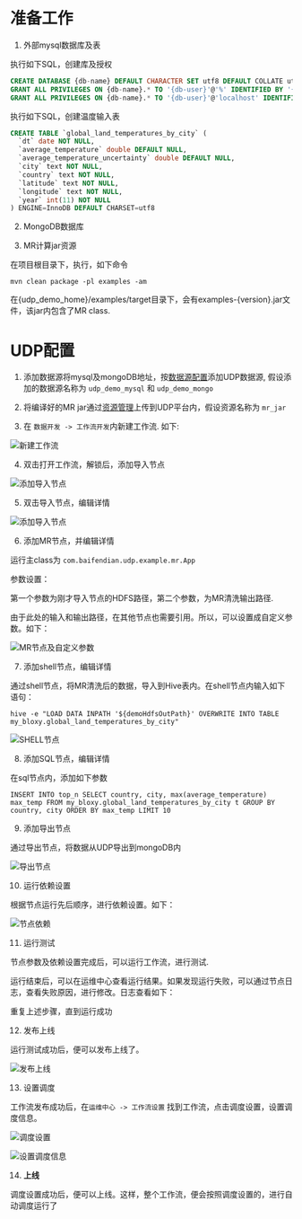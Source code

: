 # 准备工作

1. 外部mysql数据库及表

执行如下SQL，创建库及授权

```SQL
CREATE DATABASE {db-name} DEFAULT CHARACTER SET utf8 DEFAULT COLLATE utf8_general_ci;
GRANT ALL PRIVILEGES ON {db-name}.* TO '{db-user}'@'%' IDENTIFIED BY '{password}';
GRANT ALL PRIVILEGES ON {db-name}.* TO '{db-user}'@'localhost' IDENTIFIED BY '{password}';
```

执行如下SQL，创建温度输入表

```SQL
CREATE TABLE `global_land_temperatures_by_city` (
  `dt` date NOT NULL,
  `average_temperature` double DEFAULT NULL,
  `average_temperature_uncertainty` double DEFAULT NULL,
  `city` text NOT NULL,
  `country` text NOT NULL,
  `latitude` text NOT NULL,
  `longitude` text NOT NULL,
  `year` int(11) NOT NULL
) ENGINE=InnoDB DEFAULT CHARSET=utf8
```

2. MongoDB数据库

3. MR计算jar资源

在项目根目录下，执行，如下命令

```
mvn clean package -pl examples -am
```

在{udp_demo_home}/examples/target目录下，会有examples-{version}.jar文件，该jar内包含了MR class.

# UDP配置

1. 添加数据源将mysql及mongoDB地址，按[数据源配置](../../docs/dataSource/dataSource.md)添加UDP数据源, 假设添加的数据源名称为 `udp_demo_mysql` 和 `udp_demo_mongo`

2. 将编译好的MR jar通过[资源管理](../../docs/resource/)上传到UDP平台内，假设资源名称为 `mr_jar`

3. 在 `数据开发 -> 工作流开发`内新建工作流. 如下:

![新建工作流](../../docs/imags/workflow/createWorkflow.png)

4. 双击打开工作流，解锁后，添加导入节点

![添加导入节点](../../docs/imags/workflow/addMysqlImp.png)

5. 双击导入节点，编辑详情

![添加导入节点](../../docs/imags/workflow/saveMysqlImp.png)

6. 添加MR节点，并编辑详情

运行主class为 `com.baifendian.udp.example.mr.App`

参数设置：

第一个参数为刚才导入节点的HDFS路径，第二个参数，为MR清洗输出路径.

由于此处的输入和输出路径，在其他节点也需要引用。所以，可以设置成自定义参数。如下：

![MR节点及自定义参数](../../docs/imags/workflow/mrClean.png)

7. 添加shell节点，编辑详情
   
通过shell节点，将MR清洗后的数据，导入到Hive表内。在shell节点内输入如下语句：

`hive -e "LOAD DATA INPATH '${demoHdfsOutPath}' OVERWRITE INTO TABLE my_bloxy.global_land_temperatures_by_city"`

![SHELL节点](../../docs/imags/workflow/shellNode.png)

8. 添加SQL节点，编辑详情

在sql节点内，添加如下参数

```
INSERT INTO top_n SELECT country, city, max(average_temperature) max_temp FROM my_bloxy.global_land_temperatures_by_city t GROUP BY country, city ORDER BY max_temp LIMIT 10
```

9. 添加导出节点

通过导出节点，将数据从UDP导出到mongoDB内

![导出节点](../../docs/imags/workflow/shellNode.png)

10. 运行依赖设置

根据节点运行先后顺序，进行依赖设置。如下：

![节点依赖](../../docs/imags/workflow/dep.png)

11. 运行测试

节点参数及依赖设置完成后，可以运行工作流，进行测试.

运行结束后，可以在运维中心查看运行结果。如果发现运行失败，可以通过节点日志，查看失败原因，进行修改。日志查看如下：
                  
重复上述步骤，直到运行成功

12. 发布上线

运行测试成功后，便可以发布上线了。

![发布上线](../../docs/imags/workflow/pub.png)

13. 设置调度

工作流发布成功后，在`运维中心 -> 工作流设置` 找到工作流，点击调度设置，设置调度信息。

![调度设置](../../docs/imags/workflow/setSchedule.png)

![设置调度信息](../../docs/imags/workflow/schedule.png)

14. **上线**

调度设置成功后，便可以上线。这样，整个工作流，便会按照调度设置的，进行自动调度运行了


